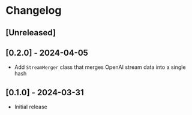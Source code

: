 # Changelog

## [Unreleased]

## [0.2.0] - 2024-04-05

- Add `StreamMerger` class that merges OpenAI stream data into a single hash

## [0.1.0] - 2024-03-31

- Initial release
